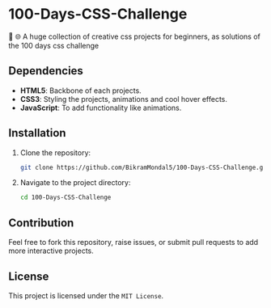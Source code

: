 # 100-Days-CSS-Challenge

🚀 🌐 A huge collection of creative css projects for beginners, as solutions of the 100 days css challenge 

 ## Dependencies 
   
   - **HTML5**: Backbone of each projects.
   - **CSS3**: Styling the projects, animations and cool hover effects.
   - **JavaScript**: To add functionality like animations.
   
   ## Installation
   
   1. Clone the repository:
      ```bash
      git clone https://github.com/BikramMondal5/100-Days-CSS-Challenge.git
      ```
      
   2. Navigate to the project directory:
      ```bash
      cd 100-Days-CSS-Challenge
      ```
   
   ## Contribution
   
   Feel free to fork this repository, raise issues, or submit pull requests to add more interactive projects.
   
   ## License
   
   This project is licensed under the `MIT License`.
